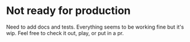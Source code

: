 # Not ready for production

Need to add docs and tests. Everything seems to be working fine but it's wip. Feel free to check it out, play, or put in a pr.